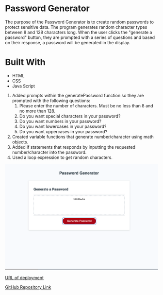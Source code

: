 # Password Generator
The purpose of the Password Generator is to create random passwords to protect sensitive data. The program generates random character types between 8 and 128 characters long.
When the user clicks the "generate a password" button, they are prompted with a series of questions and based on their response, a password will be generated in the display.

# Built With
* HTML
* CSS
* Java Script
 
 1. Added prompts within the generatePassword function so they are prompted with the following questions:
      1. Please enter the number of characters. Must be no less than 8 and no more than 128.      
      2. Do you want special characters in your password?      
      3. Do you want numbers in your password?
      4. Do you want lowercases in your password?
      5. Do you want uppercases in your password?
 2. Created variable functions that generate number/character using math objects.
 3. Added if statements that responds by inputting the requested number/character into the password.
 4. Used a loop expression to get random characters.

![Screenshot](./assets/Images/webpage.png)

    
[URL of deployment](https://chrispruiz.github.io/Portfolio/)

[GitHub Repository Link](https://github.com/Chrispruiz/Portfolio.git)